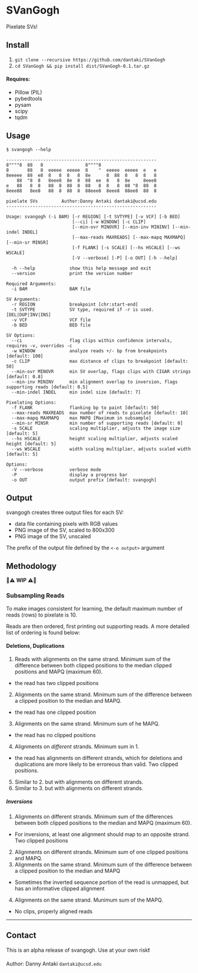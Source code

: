 # SVanGogh
Pixelate SVs!

## Install

1. `git clone --recursive https://github.com/dantaki/SVanGogh`
2. `cd SVanGogh && pip install dist/SVanGogh-0.1.tar.gz` 

#### Requires:
* Pillow (PIL)
* pybedtools
* pysam
* scipy
* tqdm 

## Usage

```
$ svangogh --help

---------------------------------------------------------
8""""8  88   8                8""""8                   
8       88   8  eeeee  eeeee  8    "  eeeee  eeeee  e   e 
8eeeee  88  e8  8   8  8   8  8e      8  88  8   8  8   8 
    88  "8  8   8eee8  8e  8  88  ee  8   8  8e     8eee8 
e   88   8  8   88  8  88  8  88   8  8   8  88 "8  88  8 
8eee88   8ee8   88  8  88  8  88eee8  8eee8  88ee8  88  8

pixelate SVs         Author:Danny Antaki dantaki@ucsd.edu
---------------------------------------------------------

Usage: svangogh (-i BAM) [-r REGION] [-t SVTYPE] [-v VCF] [-b BED] 
                         [--ci] [-w WINDOW] [-c CLIP] 
                         [--min-ovr MINOVR] [--min-inv MININV] [--min-indel INDEL]
                         [--max-reads MAXREADS] [--max-mapq MAXMAPQ] [--min-sr MINSR] 
                         [-f FLANK] [-s SCALE] [--hs HSCALE] [--ws WSCALE] 
                         [-V --verbose] [-P] [-o OUT] [-h --help]

  -h --help             show this help message and exit
  --version             print the version number

Required Arguments:
  -i BAM                BAM file

SV Arguments:  
  -r REGION             breakpoint [chr:start-end]
  -t SVTYPE             SV type, required if -r is used. [DEL|DUP|INV|INS]
  -v VCF                VCF file
  -b BED                BED file

SV Options:
  --ci                  flag clips within confidence intervals, requires -v, overrides -c
  -w WINDOW             analyze reads +/- bp from breakpoints [default: 100]
  -c CLIP               max distance of clips to breakpoint [default: 50]
  --min-ovr MINOVR      min SV overlap, flags clips with CIGAR strings [default: 0.8]
  --min-inv MININV      min alignment overlap to inversion, flags supporting reads [default: 0.5]
  --min-indel INDEL     min indel size [default: 7]

Pixelating Options:  
  -f FLANK              flanking bp to paint [default: 50]
  --max-reads MAXREADS  max number of reads to pixelate [default: 10]
  --max-mapq MAXMAPQ    max MAPQ [Maximum in subsample]
  --min-sr MINSR        min number of supporting reads [default: 0]
  -s SCALE              scaling multiplier, adjusts the image size [default: 5]
  --hs HSCALE           height scaling multiplier, adjusts scaled height [default: 5]
  --ws WSCALE           width scaling multiplier, adjusts scaled width [default: 5]

Options:  
  -V --verbose          verbose mode
  -P                    display a progress bar
  -o OUT                output prefix [default: svangogh]
```

## Output

svangogh creates three output files for each SV: 

* data file containing pixels with RGB values 
* PNG image of the SV, scaled to 800x300
* PNG image of the SV, unscaled

The prefix of the output file defined by the `<-o output>` argument

## Methodology

:construction::warning: **WIP** :warning::construction:

### Subsampling Reads 
To make images consistent for learning, the default maximum number of reads (rows) to pixelate is 10.  

Reads are then ordered, first printing out supporting reads. A more detailed list of ordering is found below:

#### Deletions, Duplications

1. Reads with alignments on the same strand. Minimum sum of the difference between both clipped positions to the median clipped positions and MAPQ (maximum 60). 
  * the read has two clipped positions
2. Alignments on the same strand. Minimum sum of the difference between a clipped position to the median and MAPQ.
  * the read has one clipped position
3. Alignments on the same strand. Minimum sum of he MAPQ.
  * the read has no clipped positions
4. Alignments on *different* strands. Minimum sum in 1.
  * the read has alignments on different strands, which for deletions and duplications are more likely to be erroreous than valid. Two clipped positions.
5. Similar to 2. but with alignments on different strands.
6. Similar to 3. but with alignments on different strands.

##### Inversions

1. Alignments on different strands. Minimum sum of the differences between both clipped positions to the median and MAPQ (maximum 60). 
  * For inversions, at least one alignment should map to an opposite strand. Two clipped positions
2. Alignments on different strands. Minimum sum of one clipped positions and MAPQ.
3. Alignments on the same strand. Minimum sum of the difference between a clipped position to the median and MAPQ
  * Sometimes the inverted sequence portion of the read is unmapped, but has an informative clipped alignment
4. Alignments on the same strand. Munimum sum of the MAPQ.
  * No clips, properly aligned reads


--- 

## Contact

This is an alpha release of svangogh. Use at your own risk:exclamation:

Author: Danny Antaki `dantaki@ucsd.edu`

